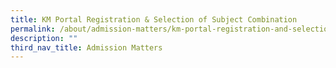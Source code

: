 ```yaml
---
title: KM Portal Registration & Selection of Subject Combination
permalink: /about/admission-matters/km-portal-registration-and-selection-of-subject-combination/
description: ""
third_nav_title: Admission Matters
---
```

